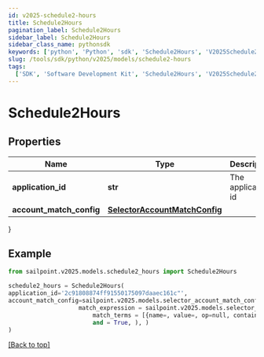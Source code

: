 ```yaml
---
id: v2025-schedule2-hours
title: Schedule2Hours
pagination_label: Schedule2Hours
sidebar_label: Schedule2Hours
sidebar_class_name: pythonsdk
keywords: ['python', 'Python', 'sdk', 'Schedule2Hours', 'V2025Schedule2Hours']
slug: /tools/sdk/python/v2025/models/schedule2-hours
tags:
  ['SDK', 'Software Development Kit', 'Schedule2Hours', 'V2025Schedule2Hours']
---
```


# Schedule2Hours

## Properties

| Name | Type | Description | Notes |
| --- | --- | --- | --- |
| **application_id** | **str** | The application id | [optional] |
| **account_match_config** | [**SelectorAccountMatchConfig**](selector-account-match-config) |  | [optional] |

}

## Example

```python
from sailpoint.v2025.models.schedule2_hours import Schedule2Hours

schedule2_hours = Schedule2Hours(
application_id='2c91808874ff91550175097daaec161c"',
account_match_config=sailpoint.v2025.models.selector_account_match_config.selector_accountMatchConfig(
                    match_expression = sailpoint.v2025.models.selector_account_match_config_match_expression.selector_accountMatchConfig_matchExpression(
                        match_terms = [{name=, value=, op=null, container=true, and=false, children=[{name=businessCategory, value=Service, op=eq, container=false, and=false, children=null}]}],
                        and = True, ), )
)

```

[[Back to top]](#)
